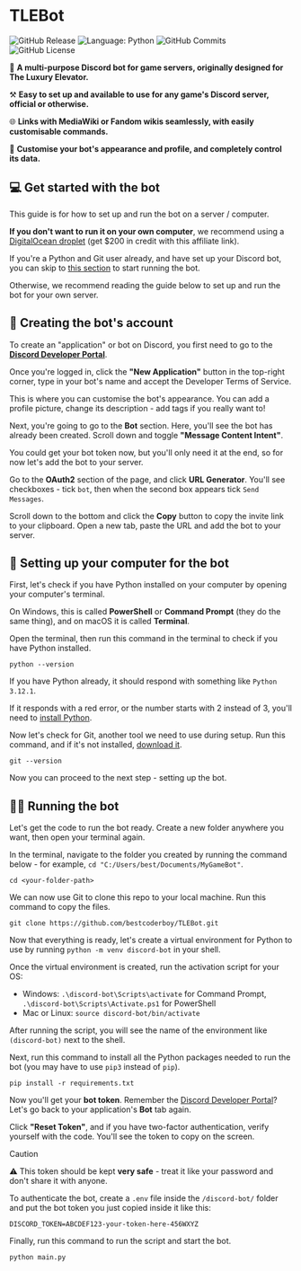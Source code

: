 # TLEBot

![GitHub Release](https://img.shields.io/github/v/release/bestcoderboy/TLEBot?color=g)
![Language: Python](https://img.shields.io/badge/language-python-blue)
![GitHub Commits](https://img.shields.io/github/commit-activity/t/bestcoderboy/TLEBot?color=red)
![GitHub License](https://img.shields.io/github/license/bestcoderboy/TLEBot)

🤖 **A multi-purpose Discord bot for game servers, originally designed for The Luxury Elevator.**

⚒️ **Easy to set up and available to use for any game's Discord server, official or otherwise.**

🌐 **Links with MediaWiki or Fandom wikis seamlessly, with easily customisable commands.**

🎨 **Customise your bot's appearance and profile, and completely control its data.**
## 💻 Get started with the bot
This guide is for how to set up and run the bot on a server / computer. 

**If you don't want to run it on your own computer**, we recommend using a [DigitalOcean droplet](https://m.do.co/c/084de397ebb4) (get $200 in credit with this affiliate link).

If you're a Python and Git user already, and have set up your Discord bot, you can skip to [this section](#-running-the-bot) to start running the bot. 

Otherwise, we recommend reading the guide below to set up and run the bot for your own server.

## 🔑 Creating the bot's account
To create an "application" or bot on Discord, you first need to go to the [**Discord Developer Portal**](https://discord.com/developers/applications).

Once you're logged in, click the **"New Application"** button in the top-right corner, type in your bot's name and accept the Developer Terms of Service.

This is where you can customise the bot's appearance. You can add a profile picture, change its description - add tags if you really want to!

Next, you're going to go to the **Bot** section. Here, you'll see the bot has already been created. Scroll down and toggle **"Message Content Intent"**.

You could get your bot token now, but you'll only need it at the end, so for now let's add the bot to your server.

Go to the **OAuth2** section of the page, and click **URL Generator**. You'll see checkboxes - tick `bot`, then when the second box appears tick `Send Messages`.

Scroll down to the bottom and click the **Copy** button to copy the invite link to your clipboard. Open a new tab, paste the URL and add the bot to your server.

## 🤔 Setting up your computer for the bot
First, let's check if you have Python installed on your computer by opening your computer's terminal.

On Windows, this is called **PowerShell** or **Command Prompt** (they do the same thing), and on macOS it is called **Terminal**.

Open the terminal, then run this command in the terminal to check if you have Python installed.
```shell
python --version
```

If you have Python already, it should respond with something like `Python 3.12.1`.

If it responds with a red error, or the number starts with 2 instead of 3, you'll need to [install Python](https://www.python.org/downloads/).

Now let's check for Git, another tool we need to use during setup. Run this command, and if it's not installed, [download it](https://www.git-scm.com/downloads).
```shell
git --version
```

Now you can proceed to the next step - setting up the bot.

## 🧑‍💻 Running the bot

Let's get the code to run the bot ready. Create a new folder anywhere you want, then open your terminal again.

In the terminal, navigate to the folder you created by running the command below - for example, `cd "C:/Users/best/Documents/MyGameBot"`.
```shell
cd <your-folder-path>
```

We can now use Git to clone this repo to your local machine. Run this command to copy the files.
```shell
git clone https://github.com/bestcoderboy/TLEBot.git
```

Now that everything is ready, let's create a virtual environment for Python to use by running `python -m venv discord-bot` in your shell.

Once the virtual environment is created, run the activation script for your OS:

 - Windows: `.\discord-bot\Scripts\activate` for Command Prompt, `.\discord-bot\Scripts\Activate.ps1` for PowerShell
 - Mac or Linux: `source discord-bot/bin/activate`

After running the script, you will see the name of the environment like `(discord-bot)` next to the shell.

Next, run this command to install all the Python packages needed to run the bot (you may have to use `pip3` instead of `pip`).
```shell
pip install -r requirements.txt
```

Now you'll get your **bot token**. Remember the [Discord Developer Portal](https://discord.com/developers/applications)? Let's go back to your application's **Bot** tab again.

Click **"Reset Token"**, and if you have two-factor authentication, verify yourself with the code. You'll see the token to copy on the screen.
> [!CAUTION]
> ⚠️ This token should be kept **very safe** - treat it like your password and don't share it with anyone.

To authenticate the bot, create a `.env` file inside the `/discord-bot/` folder and put the bot token you just copied inside it like this:

```env
DISCORD_TOKEN=ABCDEF123-your-token-here-456WXYZ
```

Finally, run this command to run the script and start the bot.

```shell
python main.py
```